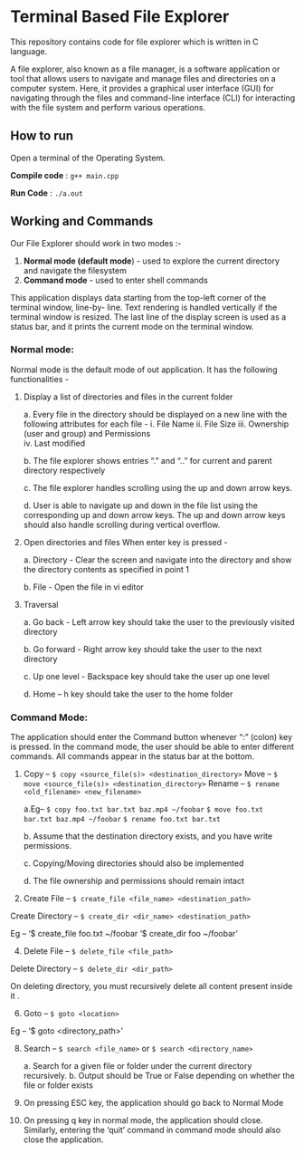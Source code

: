# Terminal Based File Explorer

This repository contains code for file explorer which is written in C language.

A file explorer, also known as a file manager, is a software application or tool that allows users to navigate and manage files and directories on a computer system.
Here, it  provides a graphical user interface (GUI) for navigating through the files and  command-line interface (CLI) for interacting with the file system and perform various operations.

## How to run
Open a terminal of the Operating System.

**Compile code** : ```g++ main.cpp```

**Run Code** : ```./a.out```

## Working and Commands
Our File Explorer should work in two modes :-

1. **Normal mode (default mode**) - used to explore the current directory and navigate the filesystem
2. **Command mode** - used to enter shell commands

This application displays data starting from the top-left corner of the terminal window, line-by- line. Text rendering is handled vertically if the terminal window is resized. 
The last line of the display screen is used as a status bar, and it prints the current mode on the terminal window.

### Normal mode:
Normal mode is the default mode of out application. It has the following functionalities -

1. Display a list of directories and files in the current folder

   a. Every file in the directory should be displayed on a new line with the following attributes for each file -
   i. File Name
   ii. File Size
   iii. Ownership (user and group) and Permissions    
   iv. Last modified

   b. The file explorer shows entries “.” and “..” for current and parent directory respectively
   
   c. The file explorer handles scrolling using the up and down arrow keys.

   d. User is able to navigate up and down in the file list using the corresponding up and down arrow keys. The up and down arrow keys should 
      also handle scrolling during vertical overflow.


2. Open directories and files When enter key is pressed -
   
   a. Directory - Clear the screen and navigate into the directory and show the directory contents as specified in point 1
   
   b. File - Open the file in vi editor

4. Traversal

   a. Go back - Left arrow key should take the user to the previously visited directory
   
   b. Go forward - Right arrow key should take the user to the next directory
   
   c. Up one level - Backspace key should take the user up one level
   
   d. Home – h key should take the user to the home folder



### Command Mode:
The application should enter the Command button whenever “:” (colon) key is pressed. In the command mode, the user should be able to enter different commands. All commands appear in the status bar at the bottom.

1. Copy –
```$ copy <source_file(s)> <destination_directory>```
Move –
```$ move <source_file(s)> <destination_directory>```
Rename –
```$ rename <old_filename> <new_filename>```
        
   a.Eg–
   ```$ copy foo.txt bar.txt baz.mp4 ~/foobar```
   ```$ move foo.txt bar.txt baz.mp4 ~/foobar``` 
   ```$ rename foo.txt bar.txt```
   
   b. Assume that the destination directory exists, and you have write permissions.
   
   c. Copying/Moving directories should also be implemented
   
   d. The file ownership and permissions should remain intact

2. Create File –
```$ create_file <file_name> <destination_path>```

Create Directory –
```$ create_dir <dir_name> <destination_path>```

Eg – ‘$ create_file foo.txt ~/foobar ‘$ create_dir foo ~/foobar’

4. Delete File –
```$ delete_file <file_path>```

Delete Directory –
```$ delete_dir <dir_path>```

On deleting directory, you must recursively delete all content present inside it .

6. Goto –
```$ goto <location>```

Eg – ‘$ goto <directory_path>’

8. Search –
```$ search <file_name>```
or
```$ search <directory_name>```

   a. Search for a given file or folder under the current directory recursively.
   b. Output should be True or False depending on whether the file or folder exists
 
10. On pressing ESC key, the application should go back to Normal Mode
    
11. On pressing q key in normal mode, the application should close. Similarly, entering the ‘quit’
command in command mode should also close the application.



